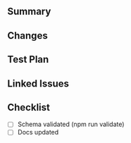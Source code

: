 ## Summary

## Changes

## Test Plan

## Linked Issues

## Checklist
- [ ] Schema validated (npm run validate)
- [ ] Docs updated
